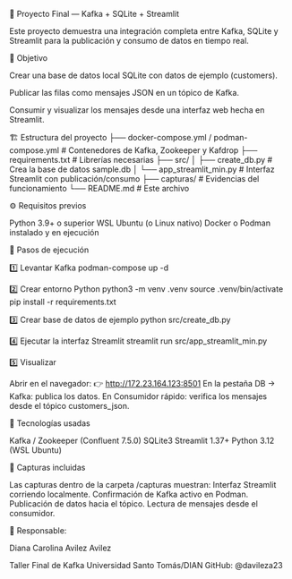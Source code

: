 🧪 Proyecto Final — Kafka + SQLite + Streamlit

Este proyecto demuestra una integración completa entre Kafka, SQLite y Streamlit para la publicación y consumo de datos en tiempo real.

🎯 Objetivo

Crear una base de datos local SQLite con datos de ejemplo (customers).

Publicar las filas como mensajes JSON en un tópico de Kafka.

Consumir y visualizar los mensajes desde una interfaz web hecha en Streamlit.

🏗️ Estructura del proyecto
├── docker-compose.yml / podman-compose.yml   # Contenedores de Kafka, Zookeeper y Kafdrop
├── requirements.txt                          # Librerías necesarias
├── src/
│   ├── create_db.py                          # Crea la base de datos sample.db
│   └── app_streamlit_min.py                  # Interfaz Streamlit con publicación/consumo
├── capturas/                                 # Evidencias del funcionamiento
└── README.md                                 # Este archivo

⚙️ Requisitos previos

Python 3.9+ o superior
WSL Ubuntu (o Linux nativo)
Docker o Podman instalado y en ejecución

🚀 Pasos de ejecución

1️⃣ Levantar Kafka
podman-compose up -d

2️⃣ Crear entorno Python
python3 -m venv .venv
source .venv/bin/activate
pip install -r requirements.txt

3️⃣ Crear base de datos de ejemplo
python src/create_db.py

4️⃣ Ejecutar la interfaz Streamlit
streamlit run src/app_streamlit_min.py


5️⃣ Visualizar

Abrir en el navegador:
👉 http://172.23.164.123:8501
En la pestaña DB → Kafka: publica los datos.
En Consumidor rápido: verifica los mensajes desde el tópico customers_json.


🧩 Tecnologías usadas

Kafka / Zookeeper (Confluent 7.5.0)
SQLite3
Streamlit 1.37+
Python 3.12 (WSL Ubuntu)


📸 Capturas incluidas

Las capturas dentro de la carpeta /capturas muestran:
Interfaz Streamlit corriendo localmente.
Confirmación de Kafka activo en Podman.
Publicación de datos hacia el tópico.
Lectura de mensajes desde el consumidor.


💬 Responsable: 

Diana Carolina Avilez Avilez

Taller Final de Kafka Universidad Santo Tomás/DIAN
GitHub: @davileza23
